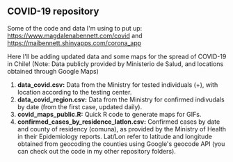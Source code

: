 ## COVID-19 repository

Some of the code and data I'm using to put up:
https://www.magdalenabennett.com/covid
and
https://maibennett.shinyapps.com/corona_app

Here I'll be adding updated data and some maps for the spread of COVID-19 in Chile! (Note: Data publicly provided by Ministerio de Salud, and locations obtained through Google Maps)

1) **data_covid.csv:** Data from the Ministry for tested individuals (+), with location according to the testing center.
2) **data_covid_region.csv:** Data from the Ministry for confirmed indivudals by date (from the first case, updated daily).
3) **covid_maps_public.R:** Quick R code to generate maps for GIFs.
4) **confirmed_cases_by_residence_latlon.csv:** Confirmed cases by date and county of residency (comuna), as provided by the Ministry of Health in their Epidemiology reports. Lat/Lon refer to latitude and longitude obtained from geocoding the counties using Google's geocode API (you can check out the code in my other repository folders).
